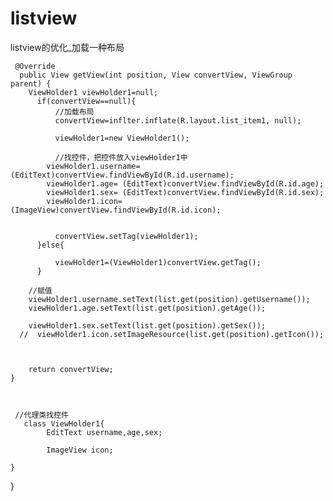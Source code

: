 # listview
listview的优化_加载一种布局
   
  
     @Override
      public View getView(int position, View convertView, ViewGroup parent) {
        ViewHolder1 viewHolder1=null;
          if(convertView==null){
              //加载布局
              convertView=inflter.inflate(R.layout.list_item1, null);

              viewHolder1=new ViewHolder1();

              //找控件，把控件放入viewHolder1中
            viewHolder1.username= (EditText)convertView.findViewById(R.id.username);
            viewHolder1.age= (EditText)convertView.findViewById(R.id.age);
            viewHolder1.sex= (EditText)convertView.findViewById(R.id.sex);
            viewHolder1.icon=(ImageView)convertView.findViewById(R.id.icon);


              convertView.setTag(viewHolder1);
          }else{

              viewHolder1=(ViewHolder1)convertView.getTag();
          }

        //赋值
        viewHolder1.username.setText(list.get(position).getUsername());
        viewHolder1.age.setText(list.get(position).getAge());

        viewHolder1.sex.setText(list.get(position).getSex());
      //  viewHolder1.icon.setImageResource(list.get(position).getIcon());



        return convertView;
    }



     //代理类找控件
       class ViewHolder1{
            EditText username,age,sex;

            ImageView icon;

    }
}
